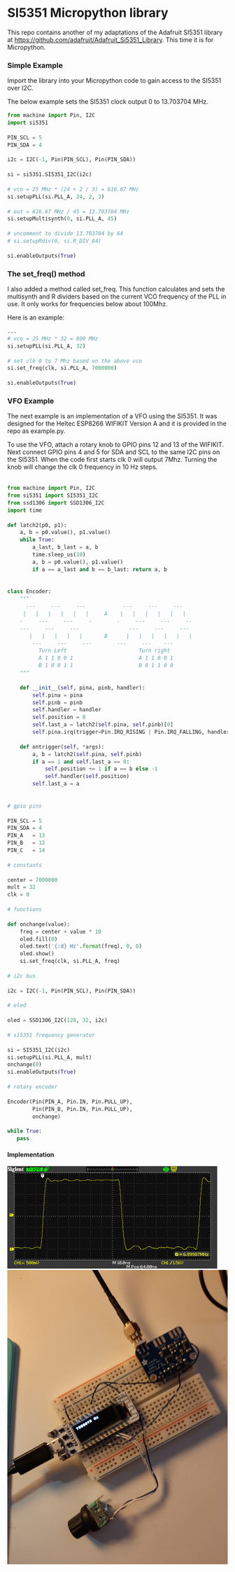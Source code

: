 

# SI5351 Micropython library

This repo contains another of my adaptations of the Adafruit SI5351 library
at https://github.com/adafruit/Adafruit_Si5351_Library.
This time it is for Micropython.

### Simple Example

Import the library into your Micropython code to gain access to the 
SI5351 over I2C.

The below example sets the SI5351 clock output 0 to 13.703704 MHz.

```python
from machine import Pin, I2C
import si5351

PIN_SCL = 5
PIN_SDA = 4

i2c = I2C(-1, Pin(PIN_SCL), Pin(PIN_SDA))

si = si5351.SI5351_I2C(i2c)

# vco = 25 MHz * (24 + 2 / 3) = 616.67 MHz
si.setupPLL(si.PLL_A, 24, 2, 3)

# out = 616.67 MHz / 45 = 13.703704 MHz 
si.setupMultisynth(0, si.PLL_A, 45)

# uncomment to divide 13.703704 by 64
# si.setupRdiv(0, si.R_DIV_64)

si.enableOutputs(True)
```

### The set_freq() method

I also added a method called set_freq.  This function
calculates and sets the multisynth and R dividers
based on the current VCO frequency of the PLL in use.
It only works for frequencies below about 100Mhz.

Here is an example:

```python
...
# vco = 25 MHz * 32 = 800 MHz
si.setupPLL(si.PLL_A, 32)

# set clk 0 to 7 Mhz based on the above vco
si.set_freq(clk, si.PLL_A, 7000000)

si.enableOutputs(True)
```

### VFO Example

The next example is an implementation of a VFO using the SI5351.
It was designed for the Heltec ESP8266 WIFIKIT Version A
and it is provided in the repo as example.py.

To use the VFO, attach a rotary knob to GPIO pins 12 and 13 of the WIFIKIT.
Next connect GPIO pins 4 and 5 for SDA and SCL to the same I2C pins
on the SI5351.  When the code first starts clk 0 will output 7Mhz.
Turning the knob will change the clk 0 frequency in 10 Hz steps.


```python

from machine import Pin, I2C
from si5351 import SI5351_I2C
from ssd1306 import SSD1306_I2C
import time

def latch2(p0, p1):
    a, b = p0.value(), p1.value()
    while True:
        a_last, b_last = a, b
        time.sleep_us(10)
        a, b = p0.value(), p1.value()
        if a == a_last and b == b_last: return a, b


class Encoder:
    """
      ---     ---     ---            ---     ---     ---
     |   |   |   |   |   |     A    |   |   |   |   |   |  
    -     ---     ---     -        -     ---     ---     --
    ---     ---     ---                ---     ---     ---
       |   |   |   |   |       B      |   |   |   |   |   | 
        ---     ---     ---        ---     ---    ---  
          Turn Left                       Turn right
          A 1 1 0 0 1                     A 1 1 0 0 1
          B 1 0 0 1 1                     B 0 1 1 0 0
    """

    def __init__(self, pina, pinb, handler):
        self.pina = pina
        self.pinb = pinb
        self.handler = handler
        self.position = 0
        self.last_a = latch2(self.pina, self.pinb)[0]
        self.pina.irq(trigger=Pin.IRQ_RISING | Pin.IRQ_FALLING, handler=self.ontrigger)

    def ontrigger(self, *args):
        a, b = latch2(self.pina, self.pinb)
        if a == 1 and self.last_a == 0:
            self.position += 1 if a == b else -1
            self.handler(self.position)
        self.last_a = a


# gpio pins

PIN_SCL = 5
PIN_SDA = 4
PIN_A   = 13
PIN_B   = 12
PIN_C   = 14

# constants

center = 7000000
mult = 32
clk = 0

# functions

def onchange(value):
    freq = center + value * 10
    oled.fill(0)
    oled.text('{:d} Hz'.format(freq), 0, 0)
    oled.show()
    si.set_freq(clk, si.PLL_A, freq)

# i2c bus

i2c = I2C(-1, Pin(PIN_SCL), Pin(PIN_SDA))

# oled

oled = SSD1306_I2C(128, 32, i2c)

# si5351 frequency generator

si = SI5351_I2C(i2c)
si.setupPLL(si.PLL_A, mult)
onchange(0)
si.enableOutputs(True)

# rotary encoder

Encoder(Pin(PIN_A, Pin.IN, Pin.PULL_UP), 
        Pin(PIN_B, Pin.IN, Pin.PULL_UP),
        onchange)

while True:
   pass

```


#### Implementation

![](example2.png)
![](example1.jpg)


